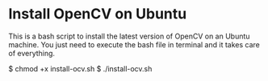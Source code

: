# Install OpenCV on Ubuntu

This is a bash script to install the latest version of OpenCV on an Ubuntu machine.
You just need to execute the bash file in terminal and it takes care of everything.


$ chmod +x install-ocv.sh
$ ./install-ocv.sh
